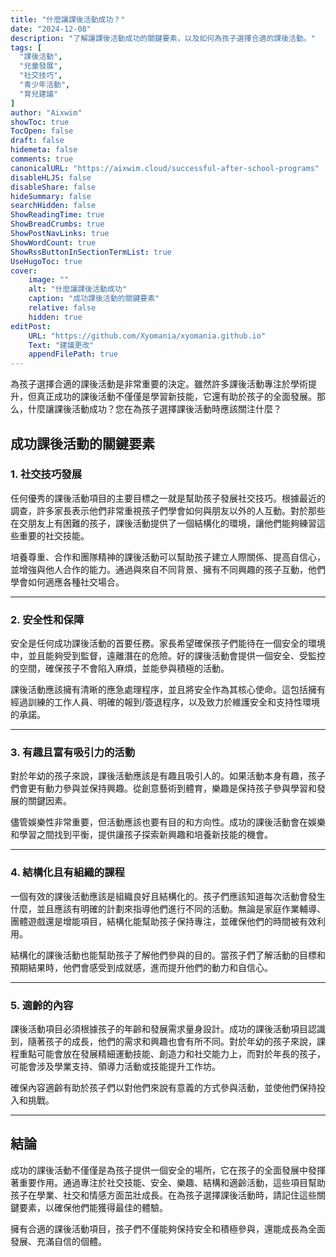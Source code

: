 ```yaml
---
title: "什麼讓課後活動成功？"
date: "2024-12-08"
description: "了解讓課後活動成功的關鍵要素，以及如何為孩子選擇合適的課後活動。"
tags: [
  "課後活動",
  "兒童發展",
  "社交技巧",
  "青少年活動",
  "育兒建議"
]
author: "Aixwim"
showToc: true
TocOpen: false
draft: false
hidemeta: false
comments: true
canonicalURL: "https://aixwim.cloud/successful-after-school-programs"
disableHLJS: false
disableShare: false
hideSummary: false
searchHidden: false
ShowReadingTime: true
ShowBreadCrumbs: true
ShowPostNavLinks: true
ShowWordCount: true
ShowRssButtonInSectionTermList: true
UseHugoToc: true
cover:
    image: ""
    alt: "什麼讓課後活動成功"
    caption: "成功課後活動的關鍵要素"
    relative: false
    hidden: true
editPost:
    URL: "https://github.com/Xyomania/xyomania.github.io"
    Text: "建議更改"
    appendFilePath: true
---
```


為孩子選擇合適的課後活動是非常重要的決定。雖然許多課後活動專注於學術提升，但真正成功的課後活動不僅僅是學習新技能，它還有助於孩子的全面發展。那么，什麼讓課後活動成功？您在為孩子選擇課後活動時應該關注什麼？

<!--more-->

## 成功課後活動的關鍵要素

### 1. **社交技巧發展**

任何優秀的課後活動項目的主要目標之一就是幫助孩子發展社交技巧。根據最近的調查，許多家長表示他們非常重視孩子們學會如何與朋友以外的人互動。對於那些在交朋友上有困難的孩子，課後活動提供了一個結構化的環境，讓他們能夠練習這些重要的社交技能。

培養尊重、合作和團隊精神的課後活動可以幫助孩子建立人際關係、提高自信心，並增強與他人合作的能力。通過與來自不同背景、擁有不同興趣的孩子互動，他們學會如何適應各種社交場合。

---

### 2. **安全性和保障**

安全是任何成功課後活動的首要任務。家長希望確保孩子們能待在一個安全的環境中，並且能夠受到監督，遠離潛在的危險。好的課後活動會提供一個安全、受監控的空間，確保孩子不會陷入麻煩，並能參與積極的活動。

課後活動應該擁有清晰的應急處理程序，並且將安全作為其核心使命。這包括擁有經過訓練的工作人員、明確的報到/簽退程序，以及致力於維護安全和支持性環境的承諾。

---

### 3. **有趣且富有吸引力的活動**

對於年幼的孩子來說，課後活動應該是有趣且吸引人的。如果活動本身有趣，孩子們會更有動力參與並保持興趣。從創意藝術到體育，樂趣是保持孩子參與學習和發展的關鍵因素。

儘管娛樂性非常重要，但活動應該也要有目的和方向性。成功的課後活動會在娛樂和學習之間找到平衡，提供讓孩子探索新興趣和培養新技能的機會。

---

### 4. **結構化且有組織的課程**

一個有效的課後活動應該是組織良好且結構化的。孩子們應該知道每次活動會發生什麼，並且應該有明確的計劃來指導他們進行不同的活動。無論是家庭作業輔導、團體遊戲還是增能項目，結構化能幫助孩子保持專注，並確保他們的時間被有效利用。

結構化的課後活動也能幫助孩子了解他們參與的目的。當孩子們了解活動的目標和預期結果時，他們會感受到成就感，進而提升他們的動力和自信心。

---

### 5. **適齡的內容**

課後活動項目必須根據孩子的年齡和發展需求量身設計。成功的課後活動項目認識到，隨著孩子的成長，他們的需求和興趣也會有所不同。對於年幼的孩子來說，課程重點可能會放在發展精細運動技能、創造力和社交能力上，而對於年長的孩子，可能會涉及學業支持、領導力活動或技能提升工作坊。

確保內容適齡有助於孩子們以對他們來說有意義的方式參與活動，並使他們保持投入和挑戰。

---

## 結論

成功的課後活動不僅僅是為孩子提供一個安全的場所，它在孩子的全面發展中發揮著重要作用。通過專注於社交技能、安全、樂趣、結構和適齡活動，這些項目幫助孩子在學業、社交和情感方面茁壯成長。在為孩子選擇課後活動時，請記住這些關鍵要素，以確保他們能獲得最佳的體驗。

擁有合適的課後活動項目，孩子們不僅能夠保持安全和積極參與，還能成長為全面發展、充滿自信的個體。
